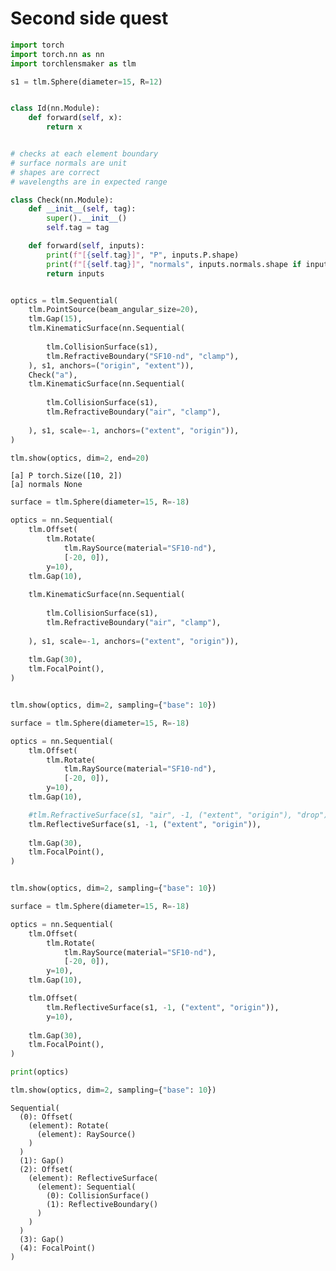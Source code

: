 # Second side quest


```python
import torch
import torch.nn as nn
import torchlensmaker as tlm

s1 = tlm.Sphere(diameter=15, R=12)


class Id(nn.Module):
    def forward(self, x):
        return x


# checks at each element boundary
# surface normals are unit
# shapes are correct
# wavelengths are in expected range

class Check(nn.Module):
    def __init__(self, tag):
        super().__init__()
        self.tag = tag

    def forward(self, inputs):
        print(f"[{self.tag}]", "P", inputs.P.shape)
        print(f"[{self.tag}]", "normals", inputs.normals.shape if inputs.normals is not None else None)
        return inputs


optics = tlm.Sequential(
    tlm.PointSource(beam_angular_size=20),
    tlm.Gap(15),
    tlm.KinematicSurface(nn.Sequential(
        
        tlm.CollisionSurface(s1),
        tlm.RefractiveBoundary("SF10-nd", "clamp"),
    ), s1, anchors=("origin", "extent")),
    Check("a"),
    tlm.KinematicSurface(nn.Sequential(
        
        tlm.CollisionSurface(s1),
        tlm.RefractiveBoundary("air", "clamp"),
        
    ), s1, scale=-1, anchors=("extent", "origin")),
)

tlm.show(optics, dim=2, end=20)
```

    [a] P torch.Size([10, 2])
    [a] normals None



<TLMViewer src="./second_side_quest_tlmviewer/second_side_quest_0.json?url" />



```python
surface = tlm.Sphere(diameter=15, R=-18)

optics = nn.Sequential(
    tlm.Offset(
        tlm.Rotate(
            tlm.RaySource(material="SF10-nd"),
            [-20, 0]),
        y=10),
    tlm.Gap(10),
    
    tlm.KinematicSurface(nn.Sequential(
        
        tlm.CollisionSurface(s1),
        tlm.RefractiveBoundary("air", "clamp"),
        
    ), s1, scale=-1, anchors=("extent", "origin")),
    
    tlm.Gap(30),
    tlm.FocalPoint(),
)


tlm.show(optics, dim=2, sampling={"base": 10})
```


<TLMViewer src="./second_side_quest_tlmviewer/second_side_quest_1.json?url" />



```python
surface = tlm.Sphere(diameter=15, R=-18)

optics = nn.Sequential(
    tlm.Offset(
        tlm.Rotate(
            tlm.RaySource(material="SF10-nd"),
            [-20, 0]),
        y=10),
    tlm.Gap(10),

    #tlm.RefractiveSurface(s1, "air", -1, ("extent", "origin"), "drop"),
    tlm.ReflectiveSurface(s1, -1, ("extent", "origin")),
    
    tlm.Gap(30),
    tlm.FocalPoint(),
)


tlm.show(optics, dim=2, sampling={"base": 10})
```


<TLMViewer src="./second_side_quest_tlmviewer/second_side_quest_2.json?url" />



```python
surface = tlm.Sphere(diameter=15, R=-18)

optics = nn.Sequential(
    tlm.Offset(
        tlm.Rotate(
            tlm.RaySource(material="SF10-nd"),
            [-20, 0]),
        y=10),
    tlm.Gap(10),

    tlm.Offset(
        tlm.ReflectiveSurface(s1, -1, ("extent", "origin")),
        y=10),
    
    tlm.Gap(30),
    tlm.FocalPoint(),
)

print(optics)

tlm.show(optics, dim=2, sampling={"base": 10})
```

    Sequential(
      (0): Offset(
        (element): Rotate(
          (element): RaySource()
        )
      )
      (1): Gap()
      (2): Offset(
        (element): ReflectiveSurface(
          (element): Sequential(
            (0): CollisionSurface()
            (1): ReflectiveBoundary()
          )
        )
      )
      (3): Gap()
      (4): FocalPoint()
    )



<TLMViewer src="./second_side_quest_tlmviewer/second_side_quest_3.json?url" />

